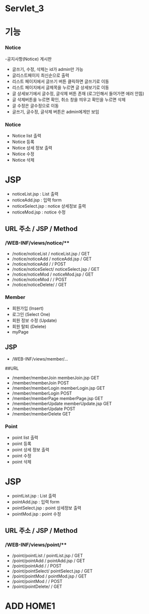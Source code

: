 # Servlet_3

# 기능

#### 
### Notice
-공지사항(Notice) 게시판
- 글쓰기, 수정, 삭제는 id가 admin만 가능
- 글리스트페이지 최신순으로 출력
- 리스트 페이지에서 글쓰기 버튼 클릭하면 글쓰기로 이동
- 리스트 페이지에서 글제목을 누르면 글 상세보기로 이동
- 글 상세보기에서 글수정, 글삭제 버튼 존재 (로그인해서 들어가면 에러 안뜸)
- 글 삭제버튼을 누르면 확인, 취소 창을 띄우고 확인을 누르면 삭제
- 글 수정은 글수정으로 이동
- 글쓰기, 글수정, 글삭제 버튼은 admin에게만 보임

### Notice
- Notice list 출력
- Notice 등록
- Notice 상세 정보 출력 
- Notice 수정
- Notice 삭제

# JSP
- noticeList.jsp		: List 출력
- noticeAdd.jsp			: 입력 form
- noticeSelect.jsp		: notice 상세정보 출력
- noticeMod.jsp			: notice 수정

## URL 주소	/	JSP	/ Method
### /WEB-INF/views/notice/**
- /notice/noticeList	/ noticeList.jsp	  /	GET
- /notice/noticeAdd	/ noticeAdd.jsp	  /	GET 
- /notice/noticeAdd	/ 				  /	POST
- /notice/noticeSelect/ noticeSelect.jsp / GET
- /notice/noticeMod	/ noticeMod.jsp 	  / GET
- /notice/noticeMod	/				  / POST
- /notice/noticeDelete/				  / GET


### Member
- 회원가입		(Insert)
- 로그인		(Select One)
- 회원 정보 수정 	(Update)
- 회원 탈퇴		(Delete)
- myPage

## JSP
- /WEB-INF/views/member/...

##URL
- /member/memberJoin	memberJoin.jsp		GET
- /member/memberJoin 						POST
- /member/memberLogin	memberLogin.jsp		GET
- /member/memberLogin						POST
- /member/memberPage	memberPage.jsp		GET
- /member/memberUpdate	memberUpdate.jsp	GET
- /member/memberUpdate						POST
- /member/memberDelete						GET


### Point
- point list 출력
- point 등록
- point 상세 정보 출력 
- point 수정
- point 삭제

# JSP
- pointList.jsp		: List 출력
- pointAdd.jsp		: 입력 form
- pointSelect.jsp	: point 상세정보 출력
- pointMod.jsp		: point 수정

## URL 주소	/	JSP	/ Method
### /WEB-INF/views/point/**
- /point/pointList	/ pointList.jsp	  /	GET
- /point/pointAdd	/ pointAdd.jsp	  /	GET 
- /point/pointAdd	/ 				  /	POST
- /point/pointSelect/ pointSelect.jsp / GET
- /point/pointMod	/ pointMod.jsp 	  / GET
- /point/pointMod	/				  / POST
- /point/pointDelete/				  / GET


# ADD HOME1

